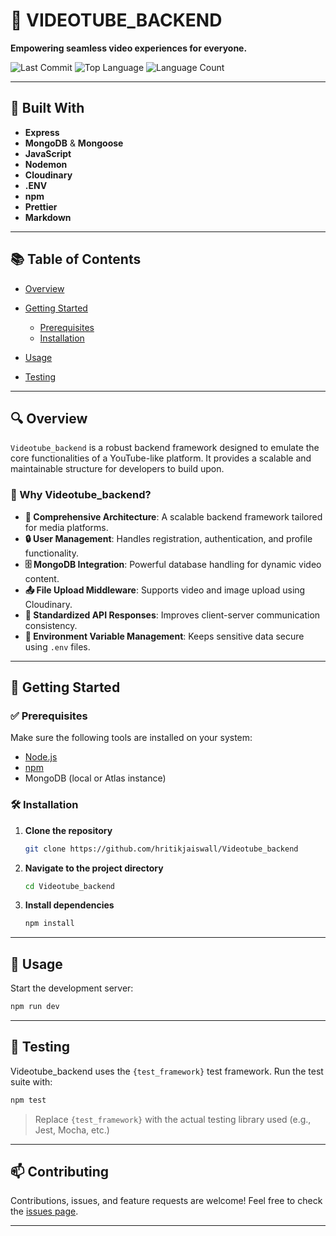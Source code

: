 

# 🎥 VIDEOTUBE\_BACKEND

**Empowering seamless video experiences for everyone.**

![Last Commit](https://img.shields.io/github/last-commit/hritikjaiswall/Videotube_backend)
![Top Language](https://img.shields.io/github/languages/top/hritikjaiswall/Videotube_backend)
![Language Count](https://img.shields.io/github/languages/count/hritikjaiswall/Videotube_backend)

---

## 🚀 Built With

* **Express**
* **MongoDB** & **Mongoose**
* **JavaScript**
* **Nodemon**
* **Cloudinary**
* **.ENV**
* **npm**
* **Prettier**
* **Markdown**

---

## 📚 Table of Contents

* [Overview](#overview)
* [Getting Started](#getting-started)

  * [Prerequisites](#prerequisites)
  * [Installation](#installation)
* [Usage](#usage)
* [Testing](#testing)

---

## 🔍 Overview

`Videotube_backend` is a robust backend framework designed to emulate the core functionalities of a YouTube-like platform. It provides a scalable and maintainable structure for developers to build upon.

### 🎯 Why Videotube\_backend?

* **🎥 Comprehensive Architecture**: A scalable backend framework tailored for media platforms.
* **🔒 User Management**: Handles registration, authentication, and profile functionality.
* **🗄️ MongoDB Integration**: Powerful database handling for dynamic video content.
* **📤 File Upload Middleware**: Supports video and image upload using Cloudinary.
* **📡 Standardized API Responses**: Improves client-server communication consistency.
* **🔑 Environment Variable Management**: Keeps sensitive data secure using `.env` files.

---

## 🏁 Getting Started

### ✅ Prerequisites

Make sure the following tools are installed on your system:

* [Node.js](https://nodejs.org/)
* [npm](https://www.npmjs.com/)
* MongoDB (local or Atlas instance)

### 🛠️ Installation

1. **Clone the repository**

   ```bash
   git clone https://github.com/hritikjaiswall/Videotube_backend
   ```

2. **Navigate to the project directory**

   ```bash
   cd Videotube_backend
   ```

3. **Install dependencies**

   ```bash
   npm install
   ```

---

## 🧪 Usage

Start the development server:

```bash
npm run dev
```

---

## 🧪 Testing

Videotube\_backend uses the `{test_framework}` test framework. Run the test suite with:

```bash
npm test
```

> Replace `{test_framework}` with the actual testing library used (e.g., Jest, Mocha, etc.)

---

## 📫 Contributing

Contributions, issues, and feature requests are welcome!
Feel free to check the [issues page](https://github.com/hritikjaiswall/Videotube_backend/issues).


---
